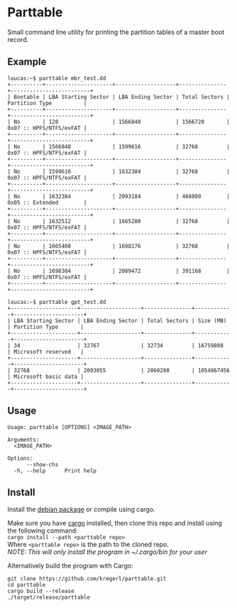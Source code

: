 # Parttable
Small command line utility for printing the partition tables of a master boot record.

## Example
```
loucas:~$ parttable mbr_test.dd
+----------+---------------------+-------------------+---------------+-------------------------+
| Bootable | LBA Starting Sector | LBA Ending Sector | Total Sectors | Partition Type          |
+----------+---------------------+-------------------+---------------+-------------------------+
| No       | 128                 | 1566848           | 1566720       | 0x07 :: HPFS/NTFS/exFAT |
+----------+---------------------+-------------------+---------------+-------------------------+
| No       | 1566848             | 1599616           | 32768         | 0x07 :: HPFS/NTFS/exFAT |
+----------+---------------------+-------------------+---------------+-------------------------+
| No       | 1599616             | 1632384           | 32768         | 0x07 :: HPFS/NTFS/exFAT |
+----------+---------------------+-------------------+---------------+-------------------------+
| No       | 1632384             | 2093184           | 460800        | 0x05 :: Extended        |
+----------+---------------------+-------------------+---------------+-------------------------+
| No       | 1632512             | 1665280           | 32768         | 0x07 :: HPFS/NTFS/exFAT |
+----------+---------------------+-------------------+---------------+-------------------------+
| No       | 1665408             | 1698176           | 32768         | 0x07 :: HPFS/NTFS/exFAT |
+----------+---------------------+-------------------+---------------+-------------------------+
| No       | 1698304             | 2089472           | 391168        | 0x07 :: HPFS/NTFS/exFAT |
+----------+---------------------+-------------------+---------------+-------------------------+

loucas:~$ parttable gpt_test.dd
+---------------------+-------------------+---------------+------------+----------------------+
| LBA Starting Sector | LBA Ending Sector | Total Sectors | Size (MB)  | Partition Type       |
+---------------------+-------------------+---------------+------------+----------------------+
| 34                  | 32767             | 32734         | 16759808   | Microsoft reserved   |
+---------------------+-------------------+---------------+------------+----------------------+
| 32768               | 2093055           | 2060288       | 1054867456 | Microsoft basic data |
+---------------------+-------------------+---------------+------------+----------------------+
```

## Usage 
```
Usage: parttable [OPTIONS] <IMAGE_PATH>

Arguments:
  <IMAGE_PATH>  

Options:
      --show-chs  
  -h, --help      Print help
```

## Install
Install the [debian package](https://github.com/kregerl/parttable/releases/latest) or compile using cargo.

Make sure you have [cargo](https://doc.rust-lang.org/cargo/getting-started/installation.html) installed, then clone this repo and install using the following command:  
`cargo install --path <parttable repo>`  
Where `<parttable repo>` is the path to the cloned repo.  
*NOTE: This will only install the program in ~/.cargo/bin for your user*

Alternatively build the program with Cargo:
```
git clone https://github.com/kregerl/parttable.git
cd parttable
cargo build --release
./target/release/parttable
```
